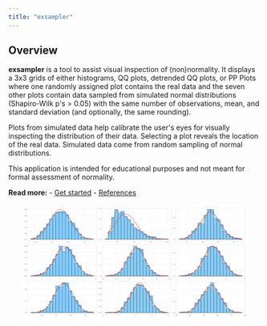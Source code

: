 ```yaml
---
title: "exsampler"
---
```


## Overview

**exsampler** is a tool to assist visual inspection of (non)normality. It displays a 3x3 grids of either histograms, QQ plots, detrended QQ plots, or PP Plots where one randomly assigned plot contains the real data and the seven other plots contain data sampled from simulated normal distributions (Shapiro-Wilk p's \> 0.05) with the same number of observations, mean, and standard deviation (and optionally, the same rounding).

Plots from simulated data help calibrate the user's eyes for visually inspecting the distribution of their data. Selecting a plot reveals the location of the real data. Simulated data come from random sampling of normal distributions.

This application is intended for educational purposes and not meant for formal assessment of normality.

**Read more:** - [Get started](articles/exsampler-get-started.html) - [References](articles/exsampler-references.html)


<img src="vignettes/fig/250825HeavySkewHistogram.png"
     alt="Histogram grid with one real panel and eight normal sims"
     style="display:block;margin:1rem auto;max-width:90%;">

